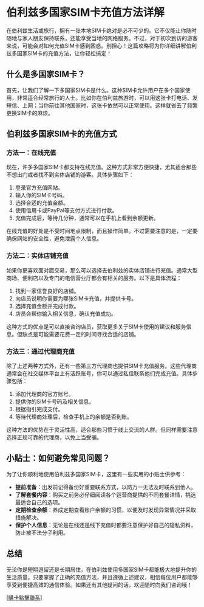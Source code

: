 # 伯利兹多国家SIM卡充值方法详解

在伯利兹生活或旅行，拥有一张本地SIM卡绝对是必不可少的。它不仅能让你随时随地与家人朋友保持联系，还能享受当地的网络服务。不过，对于初次到访的游客来说，可能会对如何充值SIM卡感到困惑。别担心！这篇攻略将为你详细讲解伯利兹多国家SIM卡的充值方法，让你轻松搞定！

## 什么是多国家SIM卡？

首先，让我们了解一下多国家SIM卡是什么。这种SIM卡允许用户在多个国家使用，非常适合经常旅行的人士。比如你在伯利兹旅游时，可以用这张卡打电话、发短信、上网；当你前往其他国家时，这张卡依然可以正常使用。这样就省去了频繁更换SIM卡的麻烦。

## 伯利兹多国家SIM卡的充值方式

### 方法一：在线充值

现在，许多多国家SIM卡都支持在线充值。这种方式非常方便快捷，尤其适合那些不想出门或者找不到实体店铺的游客。具体步骤如下：

1. 登录官方充值网站。
2. 输入你的SIM卡号码。
3. 选择合适的充值金额。
4. 使用信用卡或PayPal等支付方式进行付款。
5. 充值完成后，等待几分钟，通常可以在手机上看到余额更新。

在线充值的好处是不受时间地点限制，而且操作简单。不过需要注意的是，一定要确保网站的安全性，避免泄露个人信息。

### 方法二：实体店铺充值

如果你更喜欢面对面交易，那么可以选择去伯利兹的实体店铺进行充值。通常大型商场、便利店以及专门的电信营业厅都会有相关的服务。以下是具体流程：

1. 找到一家信誉良好的店铺。
2. 向店员说明你需要为哪张SIM卡充值，并提供卡号。
3. 选择充值金额并完成付款。
4. 店员会帮你输入相关信息，确认充值成功。

这种方式的优点是可以直接咨询店员，获取更多关于SIM卡使用的建议和服务信息。但缺点是可能需要花费一定的时间寻找合适的店铺。

### 方法三：通过代理商充值

除了上述两种方式外，还有一些第三方代理商也提供SIM卡充值服务。这些代理商通常会在社交媒体平台上有活跃账号，你可以通过私信联系他们完成充值。具体步骤包括：

1. 添加代理商的官方账号。
2. 提供你的SIM卡号码及相关信息。
3. 根据指引完成支付。
4. 等待代理商处理后，检查手机上的余额是否到账。

这种方法的优势在于灵活性高，适合那些习惯于线上交流的人群。但同样需要注意选择正规可靠的代理商，以免上当受骗。

## 小贴士：如何避免常见问题？

为了让你顺利地使用伯利兹多国家SIM卡，这里有一些实用的小贴士供参考：

- **提前准备**：出发前记得备份好重要联系方式，以防万一无法及时联系到他人。
- **了解套餐内容**：购买之前务必仔细阅读各个运营商提供的不同套餐详情，挑选最适合自己的选项。
- **定期检查余额**：养成定期查看账户余额的习惯，以便及时发现异常情况并采取措施解决。
- **保护个人信息**：无论是在线还是线下充值时都要注意保护好自己的隐私资料，防止被不法分子利用。

## 总结

无论你是短期逗留还是长期居住，在伯利兹使用多国家SIM卡都能极大地提升你的生活质量。只要掌握了正确的充值方法，并且遵循上述建议，相信每位用户都能够享受到便捷高效的通信体验。如果还有其他疑问的话，欢迎随时向我们咨询哦！

[[購卡點擊聯系](https://t.me/s/esim1088)]